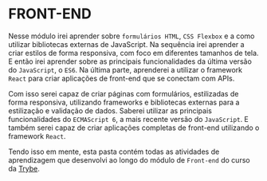 # FRONT-END

Nesse módulo irei aprender sobre `formulários HTML`, `CSS Flexbox` e a como utilizar bibliotecas externas de JavaScript. Na sequência irei aprender a criar estilos de forma responsiva, com foco em diferentes tamanhos de tela. E então irei aprender sobre as principais funcionalidades da última versão do `JavaScript`, o `ES6`. Na última parte, aprenderei a utilizar o framework `React` para criar aplicações de front-end que se conectam com APIs.

Com isso serei capaz de criar páginas com formulários, estilizadas de forma responsiva, utilizando frameworks e bibliotecas externas para a estilização e validação de dados. Saberei utilizar as principais funcionalidades do `ECMAScript 6`, a mais recente versão do `JavaScript`. E também serei capaz de criar aplicações completas de front-end utilizando o framework `React`.

Tendo isso em mente, esta pasta contém todas as atividades de aprendizagem que desenvolvi ao longo do módulo de `Front-end` do curso da [Trybe](https://www.betrybe.com/).
